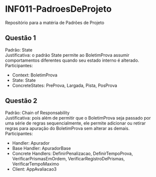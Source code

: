 # INF011-PadroesDeProjeto
Repositório para a matéria de Padrões de Projeto
## Questão 1
Padrão: State  
Justificativa: o padrão State permite ao BoletimProva assumir comportamentos diferentes quando seu estado interno é alterado.  
Participantes:  
- Context: BoletimProva  
- State: State  
- ConcreteStates: PreProva, Largada, Pista, PosProva  
## Questão 2
Padrão: Chain of Responsability  
Justificativa: pois além de permitir que o BoletimProva seja passado por uma série de regras sequencialmente, ele permite adicionar ou retirar regras para apuração do BoletimProva sem alterar as demais.  
Participantes:  
- Handler: Apurador  
- Base Handler: ApuradorBase  
- Concrete Handlers: DefinirPenalizacao, DefinirTempoProva, VerificarPrismasEmOrdem, VerificarRegistroDePrismas, VerificarTempoMaximo  
- Client: AppAvaliacao3  

  
